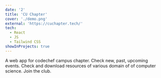 ```yaml
---
date: '2'
title: 'CU Chapter'
cover: './demo.png'
external: 'https://cuchapter.tech/'
tech:
  - React
  - JS
  - Tailwind CSS
showInProjects: true
---
```


A web app for codechef campus chapter. Check new, past, upcoming events. Check and download resources of various domain of of computer science. Join the club.